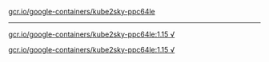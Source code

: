 [gcr.io/google-containers/kube2sky-ppc64le](https://hub.docker.com/r/anjia0532/google-containers.kube2sky-ppc64le/tags/) 

----
[gcr.io/google-containers/kube2sky-ppc64le:1.15 √](https://hub.docker.com/r/anjia0532/google-containers.kube2sky-ppc64le/tags/)

[gcr.io/google-containers/kube2sky-ppc64le:1.15 √](https://hub.docker.com/r/anjia0532/google-containers.kube2sky-ppc64le/tags/)

